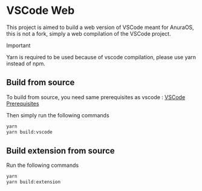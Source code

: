 # VSCode Web
This project is aimed to build a web version of VSCode meant for AnuraOS, this is not a fork, simply a web compilation of the VSCode project.


> [!IMPORTANT]  
> Yarn is required to be used because of vscode compilation, please use yarn instead of npm.

## Build from source

To build from source, you need same prerequisites as vscode : 
[VSCode Prerequisites](https://github.com/microsoft/vscode/wiki/How-to-Contribute#prerequisites)

Then simply run the following commands

```sh
yarn
yarn build:vscode
```

## Build extension from source 

Run the following commands

```sh
yarn
yarn build:extension
```